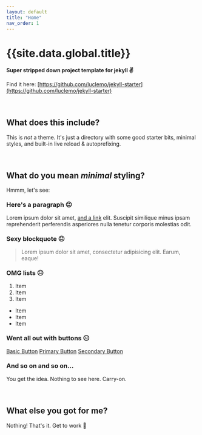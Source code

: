 ```yaml
---
layout: default
title: "Home"
nav_order: 1
---
```

<style>
  h2 { margin-top: 3em;}
  h3 { margin-top: 1.2em}
</style>

# {{site.data.global.title}}

**Super stripped down project template for jekyll ✌️**

Find it here: [https://github.com/luclemo/jekyll-starter](https://github.com/luclemo/jekyll-starter)

## What does this include?

This is _not_ a theme. It's just a directory with some good starter bits, minimal styles, and built-in live reload & autoprefixing.

## What do you mean _minimal_ styling?

Hmmm, let's see:

### Here's a paragraph 😐

Lorem ipsum dolor sit amet, [and a link](#) elit. Suscipit similique minus ipsam reprehenderit perferendis asperiores nulla tenetur corporis molestias odit.

### Sexy blockquote 😐

> Lorem ipsum dolor sit amet, consectetur adipisicing elit. Earum, eaque!

### OMG lists 😐

1.  Item
2.  Item
3.  Item

*   Item
*   Item
*   Item

### Went all out with buttons 😐

<a href="#" class="button">Basic Button</a>
<a href="#" class="button button--primary">Primary Button</a>
<a href="#" class="button button--secondary">Secondary Button</a>

### And so on and so on…

You get the idea. Nothing to see here. Carry-on.

## What else you got for me?

Nothing! That's it. Get to work 💪

